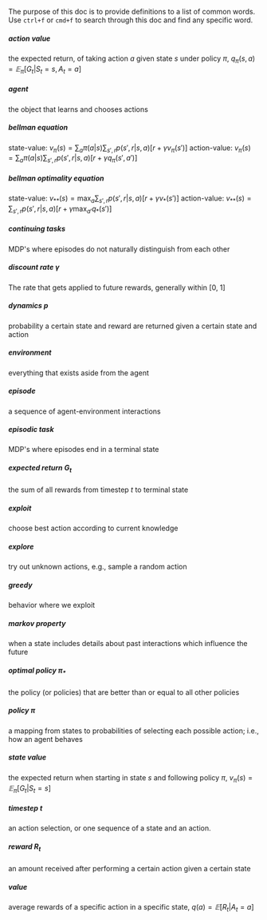 The purpose of this doc is to provide definitions to a list of common words. Use `ctrl+f` or `cmd+f` to search through this doc and find any specific word.

##### action value
the expected return, of taking action $a$ given state $s$ under policy $π$, $q_{π}(s,a) = 𝔼_{π}[G_{t}|S_{t}=s, A_{t}=a]$
##### agent
the object that learns and chooses actions
##### bellman equation
state-value: $v_{π}(s)=\displaystyle \sum_{a} π(a|s) \displaystyle \sum_{s',r} p(s',r|s,a)[r+γv_{π}(s')]$
action-value: $v_{π}(s)=\displaystyle \sum_{a} π(a|s) \displaystyle \sum_{s',r} p(s',r|s,a)[r+γq_{π}(s',a')]$
##### bellman optimality equation
state-value: $v_{**}(s)=\text{max}_{a}\displaystyle \sum_{s',r} p(s',r|s,a)[r+γv_{*}(s')]$
action-value: $v_{**}(s)=\displaystyle \sum_{s',r} p(s',r|s,a)[r+γ\text{max}_{a'}q_{*}(s')]$
##### continuing tasks
MDP's where episodes do not naturally distinguish from each other
##### discount rate $γ$
The rate that gets applied to future rewards, generally within [0, 1]
##### dynamics $p$
probability a certain state and reward are returned given a certain state and action
##### environment
everything that exists aside from the agent
##### episode
a sequence of agent-environment interactions
##### episodic task
MDP's where episodes end in a terminal state
##### expected return $G_{t}$
the sum of all rewards from timestep $t$ to terminal state
##### exploit
choose best action according to current knowledge
##### explore
try out unknown actions, e.g., sample a random action
##### greedy
behavior where we exploit
##### markov property
when a state includes details about past interactions which influence the future
##### optimal policy $π_{*}$
the policy (or policies) that are better than or equal to all other policies
##### policy $π$
a mapping from states to probabilities of selecting each possible action; i.e., how an agent behaves
##### state value
the expected return when starting in state $s$ and following policy $π$, $v_{π}(s) = 𝔼_{π}[G_{t} | S_{t} = s]$
##### timestep $t$
an action selection, or one sequence of a state and an action.
##### reward $R_t$
an amount received after performing a certain action given a certain state
##### value
average rewards of a specific action in a specific state, $q(a) = 𝔼[R_t | A_t = a]$